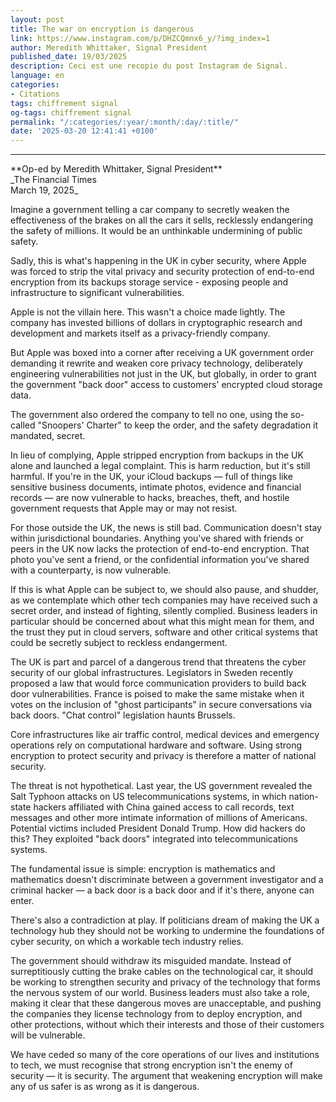 ```yaml
---
layout: post
title: The war on encryption is dangerous
link: https://www.instagram.com/p/DHZCQmnx6_y/?img_index=1
author: Meredith Whittaker, Signal President
published_date: 19/03/2025
description: Ceci est une recopie du post Instagram de Signal.
language: en
categories:
- Citations
tags: chiffrement signal
og-tags: chiffrement signal
permalink: "/:categories/:year/:month/:day/:title/"
date: '2025-03-20 12:41:41 +0100'
---
```

<hr>
**Op-ed by Meredith Whittaker, Signal President**<br>
_The Financial Times
<br>March 19, 2025_


Imagine a government telling a car company to secretly weaken the effectiveness of the brakes on all the cars it sells, recklessly endangering the safety of millions. It would be an unthinkable undermining of public safety.

Sadly, this is what's happening in the UK in cyber security, where Apple was forced to strip the vital privacy and security protection of end-to-end encryption from its backups storage service - exposing people and infrastructure to significant vulnerabilities.

Apple is not the villain here. This wasn't a choice made lightly. The company has invested billions of dollars in cryptographic research and development and markets itself as a privacy-friendly company.

But Apple was boxed into a corner after receiving a UK government order demanding it rewrite and weaken core privacy technology, deliberately engineering vulnerabilities not just in the UK, but globally, in order to grant the government "back door" access to customers' encrypted cloud storage data.

The government also ordered the company to tell no one, using the so-called "Snoopers' Charter" to keep the order, and the safety degradation it mandated, secret.

In lieu of complying, Apple stripped encryption from backups in the UK alone and launched a legal complaint. This is harm reduction, but it's still harmful. If you're in the UK, your iCloud backups — full of things like sensitive business documents, intimate photos, evidence and financial records — are now vulnerable to hacks, breaches, theft, and hostile government requests that Apple may or may not resist.

For those outside the UK, the news is still bad.
Communication doesn't stay within jurisdictional boundaries. Anything you've shared with friends or peers in the UK now lacks the protection of end-to-end encryption. That photo you've sent a friend, or the confidential information you've shared with a counterparty, is now vulnerable.

If this is what Apple can be subject to, we should also pause, and shudder, as we contemplate which other tech companies may have received such a secret order, and instead of fighting, silently complied. Business leaders in particular should be concerned about what this might mean for them, and the trust they put in cloud servers, software and other critical systems that could be secretly subject to reckless endangerment.

The UK is part and parcel of a dangerous trend that threatens the cyber security of our global infrastructures. Legislators in Sweden recently proposed a law that would force communication providers to build back door vulnerabilities. France is poised to make the same mistake when it votes on the inclusion of "ghost participants" in secure conversations via back doors. "Chat control" legislation haunts Brussels.

Core infrastructures like air traffic control, medical devices and emergency operations rely on computational hardware and software. Using strong encryption to protect security and privacy is therefore a matter of national security.

The threat is not hypothetical. Last year, the US government revealed the Salt Typhoon attacks on US telecommunications systems, in which nation-state hackers affiliated with China gained access to call records, text messages and other more intimate information of millions of Americans.
Potential victims included President Donald
Trump. How did hackers do this? They exploited
"back doors" integrated into telecommunications systems.

The fundamental issue is simple: encryption is mathematics and mathematics doesn't discriminate between a government investigator and a criminal hacker — a back door is a back door and if it's there, anyone can enter.

There's also a contradiction at play. If politicians dream of making the UK a technology hub they should not be working to undermine the foundations of cyber security, on which a workable tech industry relies.

The government should withdraw its misguided mandate. Instead of surreptitiously cutting the brake cables on the technological car, it should be working to strengthen security and privacy of the technology that forms the nervous system of our world. Business leaders must also take a role, making it clear that these dangerous moves are unacceptable, and pushing the companies they license technology from to deploy encryption, and other protections, without which their interests and those of their customers will be vulnerable.

We have ceded so many of the core operations of our lives and institutions to tech, we must recognise that strong encryption isn't the enemy of security — it is security. The argument that weakening encryption will make any of us safer is as wrong as it is dangerous.